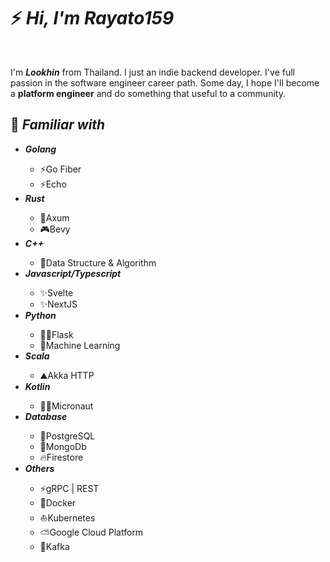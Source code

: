 <h1>⚡️ <i>Hi, I'm Rayato159</i></h1>

<br>
<p>
  I'm <strong><i>Lookhin</i></strong> from Thailand. I just an indie backend developer. I've full passion in the software engineer career path. Some day, I hope I'll become a <strong>platform engineer</strong> and do something that useful to a community.
</p>

<h2>📑 <i>Familiar with</i></h2>
<ul>
  <li><strong><i>Golang</i></strong></li>
  <ul>
    <li>⚡Go Fiber</li>
    <li>⚡Echo</li>
  </ul>
  <li><strong><i>Rust</i></strong></li>
  <ul>
    <li>🦀Axum</li>
    <li>🎮Bevy</li>
  </ul>
  <li><strong><i>C++</i></strong></li>
  <ul>
    <li>🎿Data Structure & Algorithm</li>
  </ul>
  <li><strong><i>Javascript/Typescript</i></strong></li>
  <ul>
    <li>✨Svelte</li>
    <li>✨NextJS</li>
  </ul>
  <li><strong><i>Python</i></strong></li>
  <ul>
    <li>🧛🏼Flask</li>
    <li>🤖Machine Learning</li>
  </ul>
  <li><strong><i>Scala</i></strong></li>
  <ul>
    <li>⛰️Akka HTTP</li>
  </ul>
  <li><strong><i>Kotlin</i></strong></li>
  <ul>
    <li>👨‍🚀Micronaut</li>
  </ul>
  <li><strong><i>Database</i></strong></li>
  <ul>
    <li>🐘PostgreSQL</li>
    <li>🍃MongoDb</li>
    <li>🔥Firestore</li>
  </ul>
  <li><strong><i>Others</i></strong></li>
  <ul>
    <li>⚡gRPC | REST</li>
    <li>🐳Docker</li>
    <li>⛵Kubernetes</li>
    <li>⛅Google Cloud Platform</li>
    <li>📩Kafka</li>
  </ul>
</ul>

